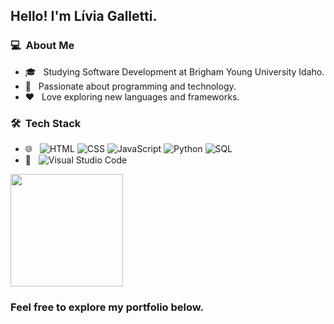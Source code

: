 
<h2>Hello! I'm Lívia Galletti.</h2>

<h3> 💻 &nbsp;About Me </h3>
<ul>
<li>🎓 &nbsp; Studying Software Development at Brigham Young University Idaho.</li>
<li>🌟 &nbsp; Passionate about programming and technology.</li>
<li>❤️ &nbsp; Love exploring new languages and frameworks.</li>
</ul>

<h3> 🛠 &nbsp;Tech Stack</h3>
<ul>
<li>🌐 &nbsp;
<img src="https://img.shields.io/badge/-HTML-333333?style=flat&amp;logo=HTML5" alt="HTML">
<img src="https://img.shields.io/badge/-CSS-333333?style=flat&amp;logo=CSS3&amp;logoColor=1572B6" alt="CSS">
<img src="https://img.shields.io/badge/-JavaScript-333333?style=flat&amp;logo=javascript" alt="JavaScript">
<img src="https://img.shields.io/badge/-Python-333333?style=flat&amp;logo=python" alt="Python">
<img src="https://img.shields.io/badge/-SQL-333333?style=flat&amp;logo=mysql" alt="SQL">
</li>
<li>🔧 &nbsp;
<img src="https://img.shields.io/badge/-Visual%20Studio%20Code-333333?style=flat&amp;logo=visual-studio-code&amp;logoColor=007ACC" alt="Visual Studio Code"></li>
</ul>


<a href="https://github.com/liviagalletti">
 <!-- <img height="180em" src="https://github-readme-stats.vercel.app/api?username=liviagalletti&amp;show_icons=true&amp;theme=radical"> -->
  <img height="180em" src="https://github-readme-stats-eight-theta.vercel.app/api/top-langs/?username=liviagalletti&amp;theme=radical&amp;layout=compact&amp;exclude_lang=java+r">
</a>

<h3>Feel free to explore my portfolio below.</h3>

